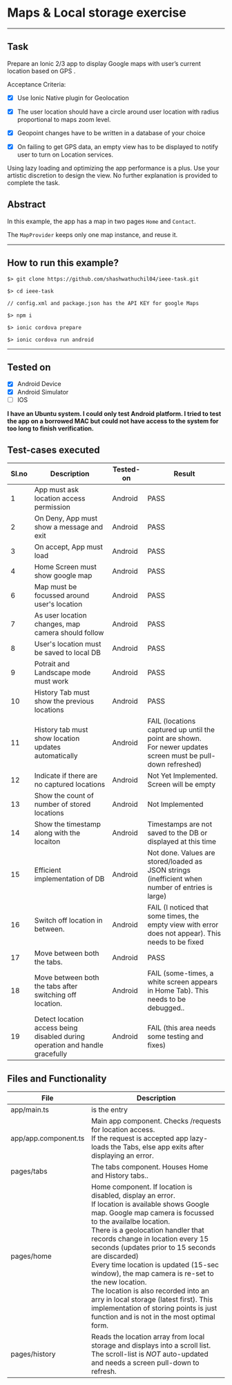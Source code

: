 # Maps & Local storage exercise

----

## Task

Prepare an Ionic 2/3 app to display Google maps with user’s current location based on GPS .

Acceptance Criteria:


- [x] Use Ionic Native plugin for Geolocation
- [x] The user location should have a circle around user location with radius proportional to maps zoom level.
- [x] Geopoint changes have to be written in a database of your choice
- [x] On failing to get GPS data, an empty view has to be displayed to notify user to turn on Location services.


Using lazy loading and optimizing the app performance is a plus. Use your artistic discretion to design the view. No further explanation is provided to complete the task.


## Abstract

In this example, the app has a map in two pages `Home` and `Contact`.

The `MapProvider` keeps only one map instance, and reuse it.

----

## How to run this example?

```
$> git clone https://github.com/shashwathuchil04/ieee-task.git

$> cd ieee-task

// config.xml and package.json has the API KEY for google Maps

$> npm i

$> ionic cordova prepare

$> ionic cordova run android

```
---

## Tested on

- [x] Android Device
- [x] Android Simulator
- [ ] IOS

**I have an Ubuntu system. I could only test Android platform. I tried to test the app on a borrowed MAC but could not have access to the system for too long to finish verification.**



## Test-cases executed


Sl.no | Description | Tested-on | Result
------|---------|---------------|--------
1 | App must ask location access permission | Android | PASS
2 | On Deny, App must show a message and exit | Android | PASS
3 | On accept, App must load | Android | PASS
4 | Home Screen must show google map | Android | PASS
6 | Map must be focussed around user's location | Android | PASS
7 | As user location changes, map camera should follow | Android | PASS
8 | User's location must be saved to local DB | Android | PASS
9 | Potrait and Landscape mode must work | Android | PASS
10 | History Tab must show the previous locations | Android | PASS
11 | History tab must show location updates automatically | Android | FAIL (locations captured up until the point are shown.<br> For newer updates screen must be pull-down refreshed)
12 | Indicate if there are no captured locations | Android | Not Yet Implemented. Screen will be empty
13 | Show the count of number of stored locations | Android | Not Implemented
14 | Show the timestamp along with the locaiton | Android | Timestamps are not saved to the DB or displayed at this time
15 | Efficient implementation of DB | Android | Not done. Values are stored/loaded as JSON strings (inefficient when number of entries is large)
16 | Switch off location in between. | Android | FAIL (I noticed that some times, the empty view with error does not appear). This needs to be fixed
17 | Move between both the tabs. | Android | PASS
18 | Move between both the tabs after switching off location. | Android | FAIL (some-times, a white screen appears in Home Tab). This needs to be debugged..
19 | Detect location access being disabled during operation and handle gracefully | Android | FAIL (this area needs some testing and fixes)


## Files and Functionality


File | Description
---------|---------
app/main.ts | is the entry
app/app.component.ts | Main app component. Checks /requests for location access. <br>If the request is accepted app lazy-loads the Tabs, else app exits after displaying an error.
pages/tabs | The tabs component. Houses Home and History tabs..
pages/home | Home component. If location is disabled, display an error.<br> If location is available shows Google map. Google map camera is focussed to the availalbe location.<br> There is a geolocation handler that records change in location every 15 seconds (updates prior to 15 seconds are discarded)<br>Every time location is updated (15-sec window), the map camera is re-set to the new location.<br>The location is also recorded into an arry in local storage (latest first). This implementation of storing points is just function and is not in the most optimal form.<br>
pages/history | Reads the location array from local storage and displays into a scroll list.<br> The scroll-list is *NOT* auto-updated and needs a screen pull-down to refresh.
